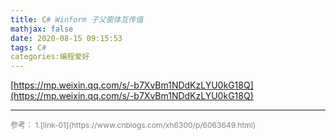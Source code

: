```yaml
---
title: C# Winform 子父窗体互传值
mathjax: false
date: 2020-08-15 09:15:53
tags: C#
categories:编程爱好
---
```


[https://mp.weixin.qq.com/s/-b7XvBm1NDdKzLYU0kG18Q](https://mp.weixin.qq.com/s/-b7XvBm1NDdKzLYU0kG18Q)

<!--more-->


<hr/>
<span style="color:gray;font-size:12px">
参考： 
1.[link-01](https://www.cnblogs.com/xh6300/p/6063649.html)
</span>
